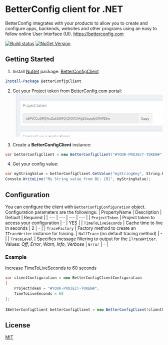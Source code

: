 # BetterConfig client for .NET
BetterConfig integrates with your products to allow you to create and configure apps, backends, websites and other programs using an easy to follow online User Interface (UI).
https://betterconfig.com  

[![Build status](https://ci.appveyor.com/api/projects/status/lbvu9ttawoioaprg?svg=true)](https://ci.appveyor.com/project/BetterConfig/betterconfigclient-dotnet) [![NuGet Version](https://buildstats.info/nuget/BetterConfigClient)](https://www.nuget.org/packages/BetterConfigClient/)
## Getting Started

 1. Install [NuGet](http://docs.nuget.org/docs/start-here/using-the-package-manager-console) package: [BetterConfigClient](https://www.nuget.org/packages/BetterConfigClient)
 ```PowerShell
 Install-Package BetterConfigClient
 ```
 2. Get your Project token from [BetterConfig.com](https://betterconfig.com) portal:
![YourConnectionUrl](https://raw.githubusercontent.com/BetterConfig/BetterConfigClient-dotnet/master/media/readme01.png  "YourProjectToken")

 3. Create a **BetterConfigClient** instance:
```c#
var betterConfigClient = new BetterConfigClient("#YOUR-PROJECT-TOKEN#");
```
 4. Get your config value:
```c#
var myStringValue = betterConfigClient.GetValue("myStringKey", String.Empty);
Console.WriteLine("My String value from BC: {0}", myStringValue);
```
## Configuration
You can configure the client with ```BetterConfigConfiguration``` object.
Configuration parameters are the followings:
| PropertyName        | Description           | Default  | Required |
| --- | --- | --- | --- |
| ```ProjectToken```      | Project token to access your configuration  | - | YES |
| ```TimeToLiveSeconds```      | Cache time to live in seconds      |   2 | - |
| ```TraceFactory``` | Factory method to create an ```ITraceWriter``` instance for tracing.        | ```NullTrace``` (no default tracing method) | - |
| ```TraceLevel```      | Specifies message filtering to output for the ```ITraceWriter```. Values: *Off*, *Error*, *Warn*, *Info*, *Verbose*      |   ```Error``` | - |
### Example
Increase TimeToLiveSeconds to 60 seconds
``` c#
var clientConfiguration = new BetterConfigClientConfiguration
{
	ProjectToken = "#YOUR-PROJECT-TOKEN#",
	TimeToLiveSeconds = 60
};

IBetterConfigClient betterConfigClient = new BetterConfigClient(clientConfiguration);
```


## License
[MIT](https://raw.githubusercontent.com/BetterConfig/BetterConfigClient-dotnet/master/LICENSE)
